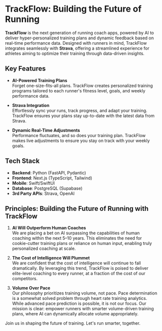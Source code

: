 # TrackFlow: Building the Future of Running

**TrackFlow** is the next generation of running coach apps, powered by AI to deliver hyper-personalized training plans and dynamic feedback based on real-time performance data. Designed with runners in mind, TrackFlow integrates seamlessly with **Strava**, offering a streamlined experience for athletes aiming to optimize their training through data-driven insights.

## Key Features

- **AI-Powered Training Plans**  
   Forget one-size-fits-all plans. TrackFlow creates personalized training programs tailored to each runner's fitness level, goals, and weekly performance data.

- **Strava Integration**  
   Effortlessly sync your runs, track progress, and adapt your training. TrackFlow ensures your plans stay up-to-date with the latest data from Strava.

- **Dynamic Real-Time Adjustments**  
   Performance fluctuates, and so does your training plan. TrackFlow makes live adjustments to ensure you stay on track with your weekly goals.


## Tech Stack

- **Backend**: Python (FastAPI, Pydantic)
- **Frontend**: Next.js (TypeScript, Tailwind)  
- **Mobile**: Swift/SwiftUI
- **Database**: PostgreSQL (Supabase)  
- **3rd Party APIs**: Strava, OpenAI

## Principles: Building the Future of Running with TrackFlow

1. **AI Will Outperform Human Coaches**  
   We are placing a bet on AI surpassing the capabilities of human coaching within the next 5–10 years. This eliminates the need for cookie-cutter training plans or reliance on human input, enabling truly personalized coaching at scale.

2. **The Cost of Intelligence Will Plummet**  
   We are confident that the cost of intelligence will continue to fall dramatically. By leveraging this trend, TrackFlow is poised to deliver elite-level coaching to every runner, at a fraction of the cost of our competitors.

3. **Volume Over Pace**  
   Our philosophy prioritizes training volume, not pace. Pace determination is a somewhat solved problem through heart rate training analytics. While advanced pace prediction is possible, it is not our focus. Our mission is clear: empower runners with smarter volume-driven training plans, where AI can dynamically allocate volume appropriately.

Join us in shaping the future of training. Let's run smarter, together.
